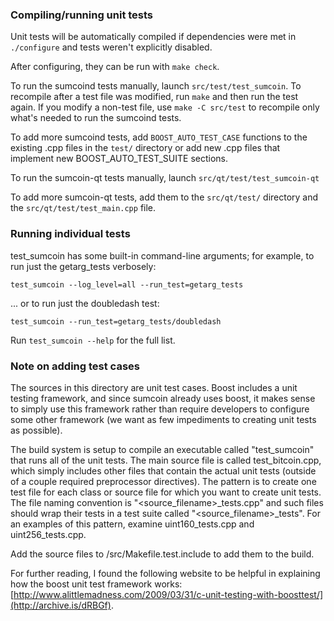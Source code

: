 ### Compiling/running unit tests

Unit tests will be automatically compiled if dependencies were met in `./configure`
and tests weren't explicitly disabled.

After configuring, they can be run with `make check`.

To run the sumcoind tests manually, launch `src/test/test_sumcoin`. To recompile
after a test file was modified, run `make` and then run the test again. If you
modify a non-test file, use `make -C src/test` to recompile only what's needed
to run the sumcoind tests.

To add more sumcoind tests, add `BOOST_AUTO_TEST_CASE` functions to the existing
.cpp files in the `test/` directory or add new .cpp files that
implement new BOOST_AUTO_TEST_SUITE sections.

To run the sumcoin-qt tests manually, launch `src/qt/test/test_sumcoin-qt`

To add more sumcoin-qt tests, add them to the `src/qt/test/` directory and
the `src/qt/test/test_main.cpp` file.

### Running individual tests

test_sumcoin has some built-in command-line arguments; for
example, to run just the getarg_tests verbosely:

    test_sumcoin --log_level=all --run_test=getarg_tests

... or to run just the doubledash test:

    test_sumcoin --run_test=getarg_tests/doubledash

Run `test_sumcoin --help` for the full list.

### Note on adding test cases

The sources in this directory are unit test cases.  Boost includes a
unit testing framework, and since sumcoin already uses boost, it makes
sense to simply use this framework rather than require developers to
configure some other framework (we want as few impediments to creating
unit tests as possible).

The build system is setup to compile an executable called "test_sumcoin"
that runs all of the unit tests.  The main source file is called
test_bitcoin.cpp, which simply includes other files that contain the
actual unit tests (outside of a couple required preprocessor
directives).  The pattern is to create one test file for each class or
source file for which you want to create unit tests.  The file naming
convention is "<source_filename>_tests.cpp" and such files should wrap
their tests in a test suite called "<source_filename>_tests".  For an
examples of this pattern, examine uint160_tests.cpp and
uint256_tests.cpp.

Add the source files to /src/Makefile.test.include to add them to the build.

For further reading, I found the following website to be helpful in
explaining how the boost unit test framework works:
[http://www.alittlemadness.com/2009/03/31/c-unit-testing-with-boosttest/](http://archive.is/dRBGf).
